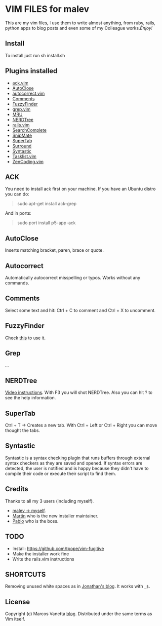 VIM FILES for malev
===================
This are my vim files, I use them to write almost anything, from ruby, rails, python apps
to blog posts and even some of my Colleague works.*Enjoy!*

Install
-------
To install just run sh install.sh

Plugins installed
-----------------

* [ack.vim](http://www.vim.org/scripts/script.php?script_id=2572)
* [AutoClose](http://www.vim.org/scripts/script.php?script_id=1849)
* [autocorrect.vim](http://www.vim.org/scripts/script.php?script_id=2429) 
* [Comments](http://www.vim.org/scripts/script.php?script_id=1528)
* [FuzzyFinder](http://www.vim.org/scripts/script.php?script_id=1984)
* [grep.vim](http://www.vim.org/scripts/script.php?script_id=311)
* [MRU](http://www.vim.org/scripts/script.php?script_id=194)
* [NERDTree](http://www.vim.org/scripts/script.php?script_id=1658)
* [rails.vim](https://github.com/tpope/vim-rails)
* [SearchComplete](http://www.vim.org/scripts/script.php?script_id=474)
* [SnipMate](http://www.vim.org/scripts/script.php?script_id=2540)
* [SuperTab](http://www.vim.org/scripts/script.php?script_id=1643)
* [Surround](http://www.vim.org/scripts/script.php?script_id=1697)
* [Syntastic](http://www.vim.org/scripts/script.php?script_id=2736)
* [Tasklist.vim](http://www.vim.org/scripts/script.php?script_id=2607)
* [ZenCoding.vim](http://www.vim.org/scripts/script.php?script_id=2981)

ACK
---
You need to install ack first on your machine. If you have an Ubuntu distro you can do:

> sudo apt-get install ack-grep 

And in ports:

> sudo port install p5-app-ack 

AutoClose
---------
Inserts matching bracket, paren, brace or quote.

Autocorrect
-----------
Automatically autocorrect misspelling or typos. Works without any commands.

Comments
--------
Select some text and hit: Ctrl + C to comment and Ctrl + X to uncomment.

FuzzyFinder
-----------
Check [this](http://www.ezequielmarquez.com.ar/2011/10/fuzzyfinder-vim.html) to use it.

Grep
----
...

NERDTree
--------
[Video instructions](http://www.youtube.com/watch?v=CPu9mDpSYj0). With F3 you will shot NERDTree.
Also you can hit ? to see the help information.

SuperTab
--------
Ctrl + T -> Creates a new tab. With Ctrl + Left or Ctrl + Right you can move thought the tabs.

Syntastic
---------
Syntastic is a syntax checking plugin that runs buffers through external syntax 
checkers as they are saved and opened. If syntax errors are detected, the user 
is notified and is happy because they didn't have to compile their code or 
execute their script to find them. 


Credits
-------
Thanks to all my 3 users (including myself).

* [malev -> myself](http://twitter.com/malev).
* [Martin](http://twitter.com/maku_martin) who is the new installer maintainer.
* [Pablo](http://twitter.com/pabloroz) who is the boss.

TODO
----

* Install: https://github.com/tpope/vim-fugitive
* Make the installer work fine
* Write the rails.vim instructions

SHORTCUTS
---------

Removing unused white spaces as in [Jonathan's blog](http://technotales.wordpress.com/2010/03/31/preserve-a-vim-function-that-keeps-your-state/). It works with `_$`.

License
-------
Copyright (c) Marcos Vanetta [blog](http://blog.malev.com.ar). Distributed under the same terms as Vim itself.
